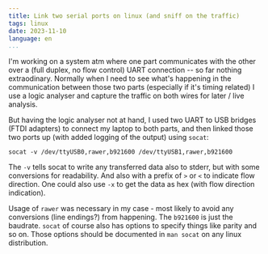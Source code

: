 ```yaml
---
title: Link two serial ports on linux (and sniff on the traffic)
tags: linux
date: 2023-11-10
language: en
...
```


I'm working on a system atm where one part communicates with the other over a (full duplex, no flow control) UART connection -- so far nothing extraodinary. Normally when I need to see what's happening in the communication between those two parts (especially if it's timing related) I use a logic analyser and capture the traffic on both wires for later / live analysis.

But having the logic analyser not at hand, I used two UART to USB bridges (FTDI adapters) to connect my laptop to both parts, and then linked those two ports up (with added logging of the output) using `socat`:

~~~
socat -v /dev/ttyUSB0,rawer,b921600 /dev/ttyUSB1,rawer,b921600
~~~

The `-v` tells socat to write any transferred data also to stderr, but with some conversions for readability. And also with a prefix of `>` or `<` to indicate flow direction. One could also use `-x` to get the data as hex (with flow direction indication).

Usage of `rawer` was necessary in my case - most likely to avoid any conversions (line endings?) from happening. The `b921600` is just the baudrate. `socat` of course also has options to specify things like parity and so on. Those options should be documented in `man socat` on any linux distribution.